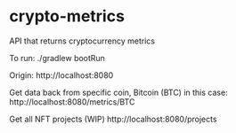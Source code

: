 # crypto-metrics

API that returns cryptocurrency metrics

To run:
./gradlew bootRun

Origin: http://localhost:8080

Get data back from specific coin, Bitcoin (BTC) in this case: 
http://localhost:8080/metrics/BTC

Get all NFT projects (WIP)
http://localhost:8080/projects